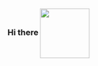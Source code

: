 ### Hi there <img align="center" width="100" height="100" src="https://media.tenor.com/images/a09dbf952a038135796889f521ef648f/tenor.gif">



